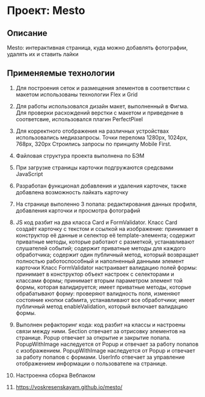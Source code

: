 # Проект: Mesto

## Описание
Mesto: интерактивная страница, куда можно добавлять фотографии, удалять их и ставить лайки

## Применяемые технологии 
1. Для построения сеток и размещения элементов в соответствии с макетом
использованы технологии Flex и Grid

2. Для работы использовался дизайн макет, выполненный в Фигма. Для проверки 
расхождений верстки с макетом и приведение в соответсвие, использовался плагин PerfectPixel

3. Для корректного отображения на различных устройствах использовались медиазапросы. Точки перелома 1280px, 1024px, 768px, 320px
Строились запросы по принципу Mobile First.

4. Файловая структура проекта выполнена по БЭМ

5. При загрузке страницы карточки подгружаются средсвами JavaScript

6. Разработан функционал добавления и удаления карточек, также добавлена возможность лайкать карточку

7. На странице выполенно 3 попапа: редактирования данных профиля, добавления карточки и просмотра фотографий

8. JS код разбит на два класса Card и FormValidator.
Класс Card создаёт карточку с текстом и ссылкой на изображение:
принимает в конструктор её данные и селектор её template-элемента;
содержит приватные методы, которые работают с разметкой, устанавливают слушателей событий;
содержит приватные методы для каждого обработчика;
содержит один публичный метод, который возвращает полностью работоспособный и наполненный данными элемент карточки
Класс FormValidator настраивает валидацию полей формы:
принимает в конструктор объект настроек с селекторами и классами формы;
принимает вторым параметром элемент той формы, которая валидируется;
имеет приватные методы, которые обрабатывают форму: проверяют валидность поля, изменяют состояние кнопки сабмита, устанавливают все обработчики;
имеет публичный метод enableValidation, который включает валидацию формы.

9. Выполнен рефакторинг кода: код разбит на классы и настроены связи между ними.
Section отвечает за отрисовку элементов на странице.
Popup  отвечает за открытие и закрытие попапа.
PopupWithImage наследуется  от Popup и отвечает за работу попапов с изображением.
PopupWithImage наследуется  от Popup и отвечает за работу попапов с формами.
UserInfo отвечает за управление отображением информации о пользователе на странице.

11. Настроенна сборка Вебпаком

12. https://voskresenskayam.github.io/mesto/


